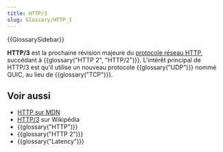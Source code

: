 ```yaml
---
title: HTTP/3
slug: Glossary/HTTP_3
---
```


{{GlossarySidebar}}

**HTTP/3** est la prochaine révision majeure du [protocole réseau HTTP](/fr/docs/Web/HTTP/Basics_of_HTTP), succédant à {{glossary("HTTP 2", "HTTP/2")}}. L'intérêt principal de HTTP/3 est qu'il utilise un nouveau protocole {{glossary("UDP")}} nommé QUIC, au lieu de {{glossary("TCP")}}. 

## Voir aussi

- [HTTP sur MDN](/fr/docs/Web/HTTP)
- [HTTP/3](https://fr.wikipedia.org/wiki/Hypertext_Transfer_Protocol#HTTP/3) sur Wikipédia
- {{glossary("HTTP")}}
- {{glossary("HTTP 2")}}
- {{glossary("Latency")}}
